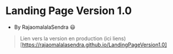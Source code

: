 # Landing Page Version 1.0
- By RajaomalalaSendra :smiley:
> Lien vers la version en production (ici liens)[https://rajaomalalasendra.github.io/LandingPageVersion1.0]

